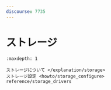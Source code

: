 ```yaml
---
discourse: 7735
---
```


# ストレージ

```{toctree}
:maxdepth: 1

ストレージについて </explanation/storage>
ストレージ設定 <howto/storage_configure>
reference/storage_drivers
```
